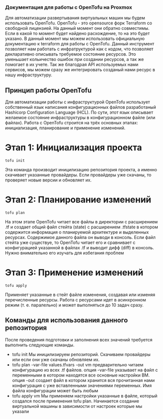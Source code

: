 ### Документация для работы с OpenTofu на Proxmox
Для автоматизации развертывания виртуальных машин мы будем использовать OpenTofu.
OpenTofu - это opensource форк Terraform со свободной лицензией. На данный момент они обратно совместимы. Если в какой то момент будет найдено расхождение, то на это будет указано. В данный момент мы можем использовать официальную документацию к terraform для работы с OpenTofu.
Данный инструмент позволяет нам работать с инфратруктурой как с кодом, что позволяет декларативно описывать требуемое состояние ресурсов. Это уменьшает кольичество ошибок при создании ресурсов, а так же помогает в их учете. Так же благодрая API используемых нами сервисов, мы можем сразу же интегрировать созданый нами ресурс в нашу инфраструктуру.
## Принцип работы OpenTofu
Для автоматизации работы с инфраструктурой OpenTofu использует собственный язык написания конфигурационных файлов разработаный Hashicorp Configuration Language (HCL). По сути, этот язык описывает желаемое состояние инфраструктуры в конфигурационном файле (или файлах).
Работа с OpenTofu строится на трёх основных этапах: инициализация, планирование и применение изменений.
# Этап 1: Инициализация проекта
```
tofu init
```
Эта команда производит иницилизацию репозитория проекта, а именно скачивает указанные провайдеры. Если провайдеры уже скачаны, то проверяет новые версии и обновляет их.
# Этап 2: Планирование изменений 
```
tofu plan
```
На этом этапе OpenTofu читает все файлы в директории с расширением .tf и создает общий файл стейта (state) с расширением .tfstate в котором содержится информация о планируемой архитектуре и выделенных ресурсах.
Содержимое данного файла он выводи в консоль. Если файл стейта уже существуе, то OpenTofu читает его и сравнивает с конфигурацией указанной в файлах .tf и выводит дифф (diff) в консоль. Нужно внимательно его изучать для избегания проблем
# Этап 3: Применение изменений 
```
tofu apply
```
Применяет указанные в стейт файле изменения, создавая или изменяя перечисленные ресурсы. Работа с ресурсами идет в асинхронном режим (т. е. паралельно) и может выполняться до 10 задач сразу. 
## Команды для использования данного репозитория
После проведения подготовки и заполнения всех значений требуется выполнить следующие команды.
- tofu init
Мы иницилизируем репозиторий. Скачиваем провайдеры или если они уже скачаны обновляем их.
- tofu plan -var-file values.tfvars -out vm
предварительно читаем конфигурацию из всех .tf файлов. 
опция -var-file указывает на файл с переменными в котором находятся все основные настройки ВМ.
опция -out создает файл в котором хранится вся прочитанная нами конфигурация с уже вставленными значениями переменных. Имя файла конфигурации может быть любым
- tofu apply vm
Мы применяем настройки указанные в файле, который создался после применения tofu plan.
Начинается создание виртуальной машины в зависимости от настроек которые мы указали

